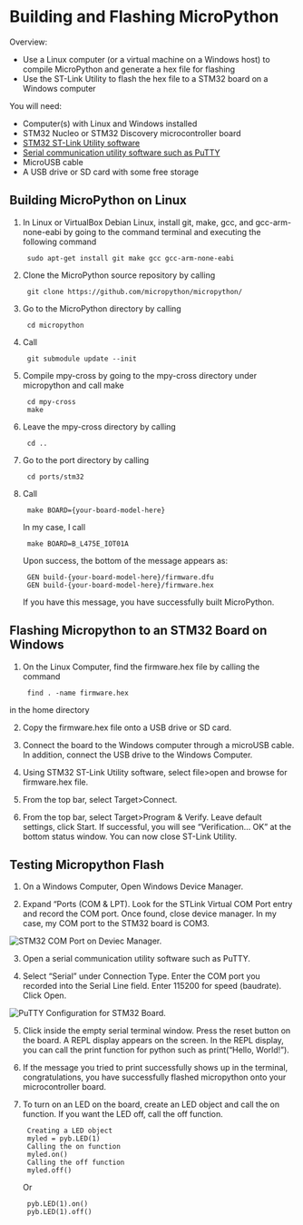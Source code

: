 
# Building and Flashing MicroPython

 Overview:

- Use a Linux computer (or a virtual machine on a Windows host) to compile MicroPython and generate a hex file for flashing
- Use the ST-Link Utility to flash the hex file to a STM32 board on a Windows computer

You will need:

- Computer(s) with Linux and Windows installed
- STM32 Nucleo or STM32 Discovery microcontroller board
- [STM32 ST-Link Utility software](https://www.st.com/content/st_com/en/products/development-tools/software-development-tools/stm32-software-development-tools/stm32-utilities/stsw-link009.html)
- [Serial communication utility software such as PuTTY](https://putty.org/)
- MicroUSB cable
- A USB drive or SD card with some free storage

## Building MicroPython on Linux

1. In Linux or VirtualBox Debian Linux, install git, make, gcc, and gcc-arm-none-eabi by going to the command terminal and executing the following command

		sudo apt-get install git make gcc gcc-arm-none-eabi

2. Clone the MicroPython source repository by calling

		git clone https://github.com/micropython/micropython/

3. Go to the MicroPython directory by calling

		cd micropython

4. Call

		git submodule update --init

6. Compile mpy-cross by going to the mpy-cross directory under micropython and call make

		cd mpy-cross
		make

7. Leave the mpy-cross directory by calling

		cd ..

8. Go to the port directory by calling

		cd ports/stm32

9. Call

		make BOARD={your-board-model-here}
	In my case, I call

		make BOARD=B_L475E_IOT01A

	Upon success, the bottom of the message appears as:

		GEN build-{your-board-model-here}/firmware.dfu
		GEN build-{your-board-model-here}/firmware.hex

  
	If you have this message, you have successfully built MicroPython.

  

## Flashing Micropython to an STM32 Board on Windows

  

1. On the Linux Computer, find the firmware.hex file by calling the command

		find . -name firmware.hex 

in the home directory

2. Copy the firmware.hex file onto a USB drive or SD card.

3. Connect the board to the Windows computer through a microUSB cable. In addition, connect the USB drive to the Windows Computer.

4. Using STM32 ST-Link Utility software, select file>open and browse for firmware.hex file.

5. From the top bar, select Target>Connect.

6. From the top bar, select Target>Program & Verify. Leave default settings, click Start. If successful, you will see “Verification… OK” at the bottom status window. You can now close ST-Link Utility.

  

## Testing Micropython Flash

1. On a Windows Computer, Open Windows Device Manager.

2. Expand “Ports (COM & LPT). Look for the STLink Virtual COM Port entry and record the COM port. Once found, close device manager. In my case, my COM port to the STM32 board is COM3.

![STM32 COM Port on Deviec Manager.](https://lh3.googleusercontent.com/zMuWvsmk8PZ1kh2lc8s04SMKd4aKwScp8HWUv02gEPFtH66eVajKv7i0YTe-sJKFEsvANgqN47te "STM32 COM Port on Device Manager")

3. Open a serial communication utility software such as PuTTY.

4. Select “Serial” under Connection Type. Enter the COM port you recorded into the Serial Line field. Enter 115200 for speed (baudrate). Click Open.

![PuTTY Configuration for STM32 Board.](https://lh3.googleusercontent.com/rNBAGxMpglh9S_YgfcFAS5pPDw3CMrWAXjZ1Tb76lBhXtrdv9W6701I1iRQ44uDOtmo5SxeYJs1i)

5. Click inside the empty serial terminal window. Press the reset button on the board. A REPL display appears on the screen. In the REPL display, you can call the print function for python such as print(“Hello, World!”).

6. If the message you tried to print successfully shows up in the terminal, congratulations, you have successfully flashed micropython onto your microcontroller board.

7. To turn on an LED on the board, create an LED object and call the on function. If you want the LED off, call the off function.

		Creating a LED object
		myled = pyb.LED(1)
		Calling the on function
		myled.on()
		Calling the off function
		myled.off()

   Or

	    pyb.LED(1).on()
	    pyb.LED(1).off()
